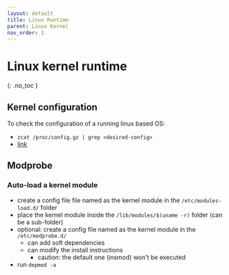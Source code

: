 ```yaml
---
layout: default
title: Linux Runtime
parent: Linux Kernel
nav_order: 1
---
```


# Linux kernel runtime
{: .no_toc }

## Kernel configuration
To check the configuration of a running linux based OS:
- `zcat /proc/config.gz | grep <desired-config>`
- [link](https://unix.stackexchange.com/questions/511983/where-is-config-hz-defined)

## Modprobe

### Auto-load a kernel module
- create a config file file named as the kernel module in the `/etc/modules-load.d/` folder
- place the kernel module inside the `/lib/modules/$(uname -r)` folder (can be a sub-folder)
- optional: create a config file named as the kernel module in the `/etc/modprobe.d/`
    - can add soft dependencies
    - can modify the install instructions
        - caution: the default one (insmod) won't be executed
- run `depmod -a`


